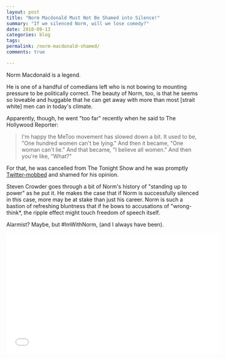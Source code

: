 ```yaml
---
layout: post
title: "Norm Macdonald Must Not Be Shamed into Silence!"
summary: "If we silenced Norm, will we lose comedy?"
date: 2018-09-13
categories: blog
tags: 
permalink: /norm-macdonald-shamed/
comments: true

---
```


Norm Macdonald is a legend.

He is one of a handful of comedians left who is not bowing to mounting pressure to be politically correct. The beauty of Norm, too, is that he seems so loveable and huggable that he can get away with more than most [strait white] men can in today's climate. 

Apparently, though, he went "too far" recently when he said to The Hollywood Reporter:

> I'm happy the MeToo movement has slowed down a bit. It used to be, "One hundred women can't be lying." And then it became, "One woman can't lie." And that became, "I believe all women." And then you're like, "What?"

For that, he was cancelled from The Tonight Show and he was promptly [Twitter-mobbed](https://youtu.be/INj2Dw5f710?t=154) and shamed for his opinion.

Steven Crowder goes through a bit of Norm's history of "standing up to power" as he put it. He makes the case that if Norm is successfully silenced in this case, more may be at stake than just his career. Norm is such a bastion of refreshing bluntness that if he bows to accusations of "wrong-think*, the ripple effect might touch freedom of speech itself. 

Alarmist? Maybe, but #ImWithNorm, (and I always have been).


<iframe width="560" height="315" src="//www.youtube.com/embed/13Tyl67zCV4" frameborder="0"> </iframe>


